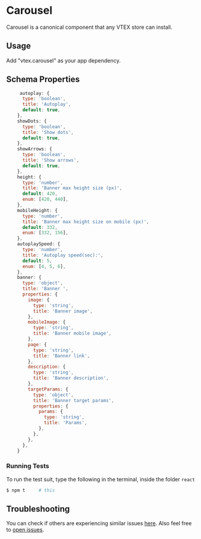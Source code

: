 # Carousel

Carousel is a canonical component that any VTEX store can install.

## Usage

Add "vtex.carousel" as your app dependency.

## Schema Properties

```javascript
     autoplay: {
      type: 'boolean',
      title: 'Autoplay',
      default: true,
    },
    showDots: {
      type: 'boolean',
      title: 'Show dots',
      default: true,
    },
    showArrows: {
      type: 'boolean',
      title: 'Show arrows',
      default: true,
    },
    height: {
      type: 'number',
      title: 'Banner max height size (px)',
      default: 420,
      enum: [420, 440],
    },
    mobileHeight: {
      type: 'number',
      title: 'Banner max height size on mobile (px)',
      default: 332,
      enum: [332, 156],
    },
    autoplaySpeed: {
      type: 'number',
      title: 'Autoplay speed(sec):',
      default: 5,
      enum: [4, 5, 6],
    },
    banner: {
      type: 'object',
      title: 'Banner ',
      properties: {
        image: {
          type: 'string',
          title: 'Banner image',
        },
        mobileImage: {
          type: 'string',
          title: 'Banner mobile image',
        },
        page: {
          type: 'string',
          title: 'Banner link',
        },
        description: {
          type: 'string',
          title: 'Banner description',
        },
        targetParams: {
          type: 'object',
          title: 'Banner target params',
          properties: {
            params: {
              type: 'string',
              title: 'Params',
            },
          },
        },
      },
    }
```

### Running Tests

To run the test suit, type the following in the terminal, inside the folder `react`

```sh
$ npm t     # this
```

## Troubleshooting

You can check if others are experiencing similar issues [here](https://github.com/vtex-apps/carousel/issues). Also feel free to [open issues](https://github.com/vtex-apps/carousel/issues/new).
